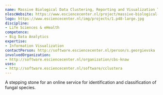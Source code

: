 ```yaml
---
name: Massive Biological Data Clustering, Reporting and Visualization Tools
nlescWebsite: https://www.esciencecenter.nl/project/massive-biological-data-clustering-reporting-and-visualization-tools
logo: https://www.esciencecenter.nl/img/projects/1.p48-large.jpg
discipline:
- Life Sciences & eHealth
competence:
- Big Data Analytics
expertise:
- Information Visualization
contactPerson: http://software.esciencecenter.nl/person/s.georgievska
involvedOrganization:
- http://software.esciencecenter.nl/organization/cbs-knaw
uses:
- http://software.esciencecenter.nl/software/cclustera
---
```

A stepping stone for an online service for identification and classification of fungal species.
